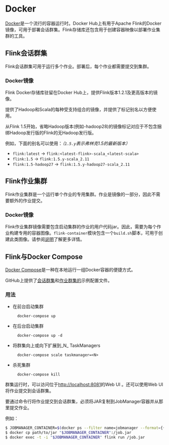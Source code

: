 # Docker

[Docker](https://www.docker.com/)是一个流行的容器运行时。Docker Hub上有用于Apache Flink的Docker镜像，可用于部署会话群集。Flink存储库还包含用于创建容器映像以部署作业集群的工具。

## Flink会话群集

Flink会话群集可用于运行多个作业。部署后，每个作业都需要提交到集群。

### Docker镜像

Flink Docker存储库驻留在Docker Hub上，提供Flink版本1.2.1及更高版本的镜像。

提供了Hadoop和Scala的每种受支持组合的镜像，并提供了标记别名以方便使用。

从Flink 1.5开始，省略Hadoop版本\(例如-hadoop28\)的镜像标记对应于不包含捆绑Hadoop发行版的Flink的无Hadoop发行版。

例如，下面的别名可以使用：_（`1.5.y`表示弗林克1.5的最新版本）_

* `flink:latest` → `flink:<latest-flink>-scala_<latest-scala>`
* `flink:1.5` → `flink:1.5.y-scala_2.11`
* `flink:1.5-hadoop27` → `flink:1.5.y-hadoop27-scala_2.11`

## Flink作业集群

Flink作业集群是一个运行单个作业的专用集群。作业是镜像的一部分，因此不需要额外的作业提交。

### Docker镜像

Flink作业集群镜像需要包含启动集群的作业的用户代码jar。因此，需要为每个作业构建专用的容器图像。`flink-container`模块包含一个`build.sh`脚本，可用于创建此类图像。请参阅[说明](https://github.com/apache/flink/blob/release-1.7/flink-container/docker/README.md)了解更多详情。

## Flink与Docker Compose

[Docker Compose](https://docs.docker.com/compose/)是一种在本地运行一组Docker容器的便捷方式。

GitHub上提供了[会话群集](https://github.com/docker-flink/examples/blob/master/docker-compose.yml)和[作业群集的](https://github.com/apache/flink/blob/release-1.7/flink-container/docker/docker-compose.yml)示例配置文件。

### 用法

* 在前台启动集群

  ```text
    docker-compose up
  ```

* 在后台启动集群

  ```text
    docker-compose up -d
  ```

* 将群集向上或向下扩展到_N_ TaskManagers

  ```text
    docker-compose scale taskmanager=<N>
  ```

* 杀死集群

  ```text
    docker-compose kill
  ```

群集运行时，可以访问位于[http://localhost:8081](http://localhost:8081/)的Web UI 。还可以使用Web UI将作业提交到会话群集。

要通过命令行将作业提交到会话群集，必须将JAR复制到JobManager容器并从那里提交作业。

例如：

```bash
$ JOBMANAGER_CONTAINER=$(docker ps --filter name=jobmanager --format={{.ID}})
$ docker cp path/to/jar "$JOBMANAGER_CONTAINER":/job.jar
$ docker exec -t -i "$JOBMANAGER_CONTAINER" flink run /job.jar
```



